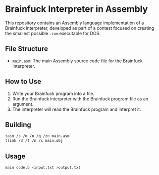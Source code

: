 # Brainfuck Interpreter in Assembly

This repository contains an Assembly language implementation of a Brainfuck interpreter, developed as part of a contest focused on creating the smallest possible `.com` executable for DOS.

## File Structure

- `main.asm`: The main Assembly source code file for the Brainfuck interpreter.

## How to Use

1. Write your Brainfuck program into a file.
2. Run the Brainfuck interpreter with the Brainfuck program file as an argument.
3. The interpreter will read the Brainfuck program and interpret it.

## Building

```bash
tasm /s /m /n /q /zn main.asm
tlink /3 /t /n /x main.obj
```

## Usage

```bash
main code.b <input.txt >output.txt
```
